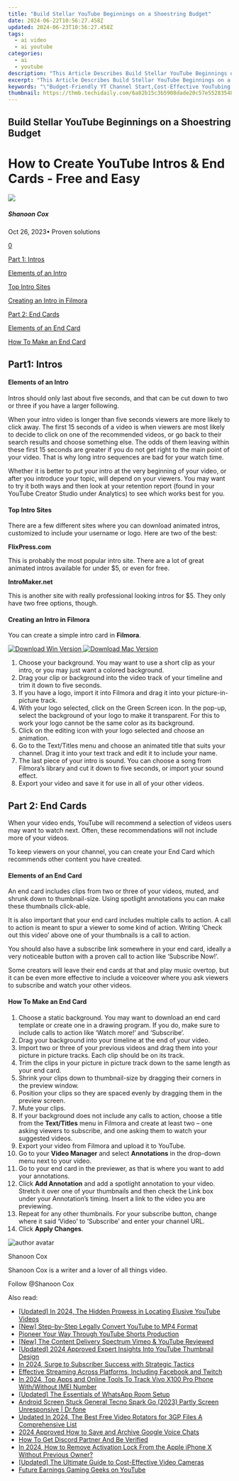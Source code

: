 ```yaml
---
title: "Build Stellar YouTube Beginnings on a Shoestring Budget"
date: 2024-06-22T10:56:27.458Z
updated: 2024-06-23T10:56:27.458Z
tags:
  - ai video
  - ai youtube
categories:
  - ai
  - youtube
description: "This Article Describes Build Stellar YouTube Beginnings on a Shoestring Budget"
excerpt: "This Article Describes Build Stellar YouTube Beginnings on a Shoestring Budget"
keywords: "\"Budget-Friendly YT Channel Start,Cost-Effective YouTubing Basics,Affordable Video Marketing Guide,Low-Cost YouTube Launch Tips,Shoestring Beginnings for YouTubers,Starter Strategies for Cheap Content,No-Budget Start for Youtubers\""
thumbnail: https://thmb.techidaily.com/6a82b15c3b5908dade20c57e5528354889aa2d43fb699583edd3d2db4662000a.jpg
---
```


## Build Stellar YouTube Beginnings on a Shoestring Budget

# How to Create YouTube Intros & End Cards - Free and Easy

![](https://images.wondershare.com/filmora/article-images/shannon-cox.jpg)

##### Shanoon Cox

 Oct 26, 2023• Proven solutions

[0](#commentsBoxSeoTemplate)

[Part 1: Intros](#part1)

[Elements of an Intro](#elements)

[Top Intro Sites](#top)

[Creating an Intro in Filmora](#creating)

[Part 2: End Cards](#part2)

[Elements of an End Card](#element)

[How To Make an End Card](#how-to)

## Part1: Intros

#### Elements of an Intro

Intros should only last about five seconds, and that can be cut down to two or three if you have a larger following.

When your intro video is longer than five seconds viewers are more likely to click away. The first 15 seconds of a video is when viewers are most likely to decide to click on one of the recommended videos, or go back to their search results and choose something else. The odds of them leaving within these first 15 seconds are greater if you do not get right to the main point of your video. That is why long intro sequences are bad for your watch time.

Whether it is better to put your intro at the very beginning of your video, or after you introduce your topic, will depend on your viewers. You may want to try it both ways and then look at your retention report (found in your YouTube Creator Studio under Analytics) to see which works best for you.

#### Top Intro Sites

There are a few different sites where you can download animated intros, customized to include your username or logo. Here are two of the best:

**FlixPress.com**

This is probably the most popular intro site. There are a lot of great animated intros available for under $5, or even for free.

**IntroMaker.net**

This is another site with really professional looking intros for $5\. They only have two free options, though.

#### Creating an Intro in Filmora

You can create a simple intro card in **Filmora**.

[![Download Win Version](https://images.wondershare.com/filmora/guide/download-btn-win.jpg) ](https://tools.techidaily.com/wondershare/filmora/download/) [![Download Mac Version](https://images.wondershare.com/filmora/guide/download-btn-mac.jpg) ](https://tools.techidaily.com/wondershare/filmora/download/)

1. Choose your background. You may want to use a short clip as your intro, or you may just want a colored background.
2. Drag your clip or background into the video track of your timeline and trim it down to five seconds.
3. If you have a logo, import it into Filmora and drag it into your picture-in-picture track.
4. With your logo selected, click on the Green Screen icon. In the pop-up, select the background of your logo to make it transparent. For this to work your logo cannot be the same color as its background.
5. Click on the editing icon with your logo selected and choose an animation.
6. Go to the Text/Titles menu and choose an animated title that suits your channel. Drag it into your text track and edit it to include your name.
7. The last piece of your intro is sound. You can choose a song from Filmora’s library and cut it down to five seconds, or import your sound effect.
8. Export your video and save it for use in all of your other videos.

## Part 2: End Cards

When your video ends, YouTube will recommend a selection of videos users may want to watch next. Often, these recommendations will not include more of your videos.

To keep viewers on your channel, you can create your End Card which recommends other content you have created.

#### Elements of an End Card

An end card includes clips from two or three of your videos, muted, and shrunk down to thumbnail-size. Using spotlight annotations you can make these thumbnails click-able.

It is also important that your end card includes multiple calls to action. A call to action is meant to spur a viewer to some kind of action. Writing ‘Check out this video’ above one of your thumbnails is a call to action.

You should also have a subscribe link somewhere in your end card, ideally a very noticeable button with a proven call to action like ‘Subscribe Now!’.

Some creators will leave their end cards at that and play music overtop, but it can be even more effective to include a voiceover where you ask viewers to subscribe and watch your other videos.

#### How To Make an End Card

1. Choose a static background. You may want to download an end card template or create one in a drawing program. If you do, make sure to include calls to action like ‘Watch more!’ and ‘Subscribe’.
2. Drag your background into your timeline at the end of your video.
3. Import two or three of your previous videos and drag them into your picture in picture tracks. Each clip should be on its track.
4. Trim the clips in your picture in picture track down to the same length as your end card.
5. Shrink your clips down to thumbnail-size by dragging their corners in the preview window.
6. Position your clips so they are spaced evenly by dragging them in the preview screen.
7. Mute your clips.
8. If your background does not include any calls to action, choose a title from the **Text/Titles** menu in Filmora and create at least two – one asking viewers to subscribe, and one asking them to watch your suggested videos.
9. Export your video from Filmora and upload it to YouTube.
10. Go to your **Video Manager** and select **Annotations** in the drop-down menu next to your video.
11. Go to your end card in the previewer, as that is where you want to add your annotations.
12. Click **Add Annotation** and add a spotlight annotation to your video. Stretch it over one of your thumbnails and then check the Link box under your Annotation’s timing. Insert a link to the video you are previewing.
13. Repeat for any other thumbnails. For your subscribe button, change where it said ‘Video’ to ‘Subscribe’ and enter your channel URL.
14. Click **Apply Changes**.

![author avatar](https://images.wondershare.com/filmora/article-images/shannon-cox.jpg)

Shanoon Cox

Shanoon Cox is a writer and a lover of all things video.

Follow @Shanoon Cox


<ins class="adsbygoogle"
     style="display:block"
     data-ad-format="autorelaxed"
     data-ad-client="ca-pub-7571918770474297"
     data-ad-slot="1223367746"></ins>



<ins class="adsbygoogle"
     style="display:block"
     data-ad-client="ca-pub-7571918770474297"
     data-ad-slot="8358498916"
     data-ad-format="auto"
     data-full-width-responsive="true"></ins>

<span class="atpl-alsoreadstyle">Also read:</span>
<div><ul>
<li><a href="https://youtube-zero.techidaily.com/ed-in-2024-the-hidden-prowess-in-locating-elusive-youtube-videos/"><u>[Updated] In 2024, The Hidden Prowess in Locating Elusive YouTube Videos</u></a></li>
<li><a href="https://youtube-zero.techidaily.com/tep-by-step-legally-convert-youtube-to-mp4-format/"><u>[New] Step-by-Step  Legally Convert YouTube to MP4 Format</u></a></li>
<li><a href="https://youtube-zero.techidaily.com/er-your-way-through-youtube-shorts-production/"><u>Pioneer Your Way Through YouTube Shorts Production</u></a></li>
<li><a href="https://youtube-zero.techidaily.com/he-content-delivery-spectrum-vimeo-and-youtube-reviewed/"><u>[New] The Content Delivery Spectrum  Vimeo & YouTube Reviewed</u></a></li>
<li><a href="https://youtube-zero.techidaily.com/ed-2024-approved-expert-insights-into-youtube-thumbnail-design/"><u>[Updated] 2024 Approved  Expert Insights Into YouTube Thumbnail Design</u></a></li>
<li><a href="https://youtube-zero.techidaily.com/24-surge-to-subscriber-success-with-strategic-tactics/"><u>In 2024, Surge to Subscriber Success with Strategic Tactics</u></a></li>
<li><a href="https://youtube-zero.techidaily.com/tive-streaming-across-platforms-including-facebook-and-twitch/"><u>Effective Streaming Across Platforms, Including Facebook and Twitch</u></a></li>
<li><a href="https://android-unlock.techidaily.com/in-2024-top-apps-and-online-tools-to-track-vivo-x100-pro-phone-withwithout-imei-number-by-drfone-android/"><u>In 2024, Top Apps and Online Tools To Track Vivo X100 Pro Phone With/Without IMEI Number</u></a></li>
<li><a href="https://facebook-video-content.techidaily.com/updated-the-essentials-of-whatsapp-room-setup/"><u>[Updated] The Essentials of WhatsApp Room Setup</u></a></li>
<li><a href="https://howto.techidaily.com/android-screen-stuck-general-tecno-spark-go-2023-partly-screen-unresponsive-drfone-by-drfone-fix-android-problems-fix-android-problems/"><u>Android Screen Stuck General Tecno Spark Go (2023) Partly Screen Unresponsive | Dr.fone</u></a></li>
<li><a href="https://video-content-creator.techidaily.com/updated-in-2024-the-best-free-video-rotators-for-3gp-files-a-comprehensive-list/"><u>Updated In 2024, The Best Free Video Rotators for 3GP Files A Comprehensive List</u></a></li>
<li><a href="https://desktop-recording.techidaily.com/2024-approved-how-to-save-and-archive-google-voice-chats/"><u>2024 Approved  How to Save and Archive Google Voice Chats</u></a></li>
<li><a href="https://discord-videos.techidaily.com/how-to-get-discord-partner-and-be-verified/"><u>How To Get Discord Partner And Be Verified</u></a></li>
<li><a href="https://activate-lock.techidaily.com/in-2024-how-to-remove-activation-lock-from-the-apple-iphone-x-without-previous-owner-by-drfone-ios/"><u>In 2024, How to Remove Activation Lock From the Apple iPhone X Without Previous Owner?</u></a></li>
<li><a href="https://facebook-video-footage.techidaily.com/updated-the-ultimate-guide-to-cost-effective-video-cameras/"><u>[Updated] The Ultimate Guide to Cost-Effective Video Cameras</u></a></li>
<li><a href="https://youtube-clips.techidaily.com/future-earnings-gaming-geeks-on-youtube/"><u>Future Earnings  Gaming Geeks on YouTube</u></a></li>
</ul></div>
